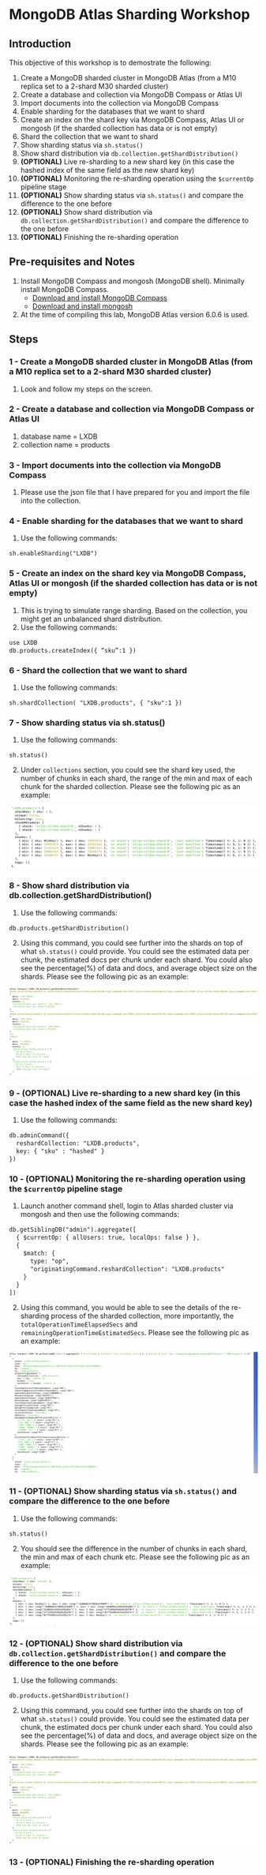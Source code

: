 # MongoDB Atlas Sharding Workshop

## Introduction
This objective of this workshop is to demostrate the following:
1.  Create a MongoDB sharded cluster in MongoDB Atlas (from a M10 replica set to a 2-shard M30 sharded cluster)
2.  Create a database and collection via MongoDB Compass or Atlas UI
3.  Import documents into the collection via MongoDB Compass
4.  Enable sharding for the databases that we want to shard
5.  Create an index on the shard key via MongoDB Compass, Atlas UI or mongosh (if the sharded collection has data or is not empty)
6.  Shard the collection that we want to shard
7.  Show sharding status via `sh.status()`
8.  Show shard distribution via `db.collection.getShardDistribution()`
9.  **(OPTIONAL)** Live re-sharding to a new shard key (in this case the hashed index of the same field as the new shard key)
10.  **(OPTIONAL)** Monitoring the re-sharding operation using the `$currentOp` pipeline stage
11.  **(OPTIONAL)** Show sharding status via `sh.status()` and compare the difference to the one before
12.  **(OPTIONAL)** Show shard distribution via `db.collection.getShardDistribution()` and compare the difference to the one before
13.  **(OPTIONAL)** Finishing the re-sharding operation

## Pre-requisites and Notes
1.  Install MongoDB Compass and mongosh (MongoDB shell).  Minimally install MongoDB Compass.
    - [Download and install MongoDB Compass](https://www.mongodb.com/try/download/compass)
    - [Download and install mongosh](https://www.mongodb.com/try/download/shell)
2.  At the time of compiling this lab, MongoDB Atlas version 6.0.6 is used.

## Steps

### 1 - Create a MongoDB sharded cluster in MongoDB Atlas (from a M10 replica set to a 2-shard M30 sharded cluster)
1.  Look and follow my steps on the screen.

### 2 - Create a database and collection via MongoDB Compass or Atlas UI
1.  database name = LXDB
2.  collection name = products

### 3 - Import documents into the collection via MongoDB Compass
1.  Please use the json file that I have prepared for you and import the file into the collection.

### 4 - Enable sharding for the databases that we want to shard
1.  Use the following commands:
```
sh.enableSharding("LXDB")
```

### 5 - Create an index on the shard key via MongoDB Compass, Atlas UI or mongosh (if the sharded collection has data or is not empty)
1.  This is trying to simulate range sharding.  Based on the collection, you might get an unbalanced shard distribution.
2.  Use the following commands:
```
use LXDB
db.products.createIndex({ “sku”:1 })
```

### 6 - Shard the collection that we want to shard
1.  Use the following commands:
```
sh.shardCollection( "LXDB.products", { "sku":1 })
```

### 7 -  Show sharding status via sh.status()
1.  Use the following commands:
```
sh.status()
```
2.  Under `collections` section, you could see the shard key used, the number of chunks in each shard, the range of the min and max of each chunk for the sharded collection.  Please see the following pic as an example:

![pic](pics/sh-status-1.png)

### 8 - Show shard distribution via db.collection.getShardDistribution()
1.  Use the following commands:
```
db.products.getShardDistribution()
```
2.  Using this command, you could see further into the shards on top of what `sh.status()` could provide.  You could see the estimated data per chunk, the estimated docs per chunk under each shard.  You could also see the percentage(%) of data and docs, and average object size on the shards.  Please see the following pic as an example:

![pic](pics/getShardDistribution-1.png)

### 9 - **(OPTIONAL)** Live re-sharding to a new shard key (in this case the hashed index of the same field as the new shard key)
1.  Use the following commands:
```
db.adminCommand({
  reshardCollection: "LXDB.products",
  key: { "sku" : "hashed" }
})
```

### 10 - **(OPTIONAL)** Monitoring the re-sharding operation using the `$currentOp` pipeline stage
1.  Launch another command shell, login to Atlas sharded cluster via mongosh and then use the following commands:
```
db.getSiblingDB("admin").aggregate([
  { $currentOp: { allUsers: true, localOps: false } },
  {
    $match: {
      type: "op",
      "originatingCommand.reshardCollection": "LXDB.products"
    }
  }
])
```
2.  Using this command, you would be able to see the details of the re-sharding process of the sharded collection, more importantly, the `totalOperationTimeElapsedSecs` and `remainingOperationTimeEstimatedSecs`.  Please see the following pic as an example:

![pic](pics/monitoring-resharding-1.png)

### 11 - **(OPTIONAL)** Show sharding status via `sh.status()` and compare the difference to the one before
1.  Use the following commands:
```
sh.status()
```
2.  You should see the difference in the number of chunks in each shard, the min and max of each chunk etc.  Please see the following pic as an example:

![pic](pics/sh-status-2.png)

### 12 - **(OPTIONAL)** Show shard distribution via `db.collection.getShardDistribution()` and compare the difference to the one before
1.  Use the following commands:
```
db.products.getShardDistribution()
```
2.  Using this command, you could see further into the shards on top of what `sh.status()` could provide.  You could see the estimated data per chunk, the estimated docs per chunk under each shard.  You could also see the percentage(%) of data and docs, and average object size on the shards.  Please see the following pic as an example:

![pic](pics/getShardDistribution-2.png)

### 13 - **(OPTIONAL)** Finishing the re-sharding operation








